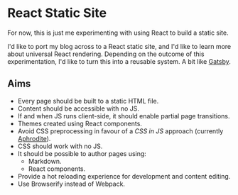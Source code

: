 # React Static Site

For now, this is just me experimenting with using React to build a static site.

I'd like to port my blog across to a React static site, and I'd like to learn
more about universal React rendering. Depending on the outcome of this
experimentation, I'd like to turn this into a reusable system. A bit like
[Gatsby](https://github.com/gatsbyjs/gatsby).

## Aims

- Every page should be built to a static HTML file.
- Content should be accessible with no JS.
- If and when JS runs client-side, it should enable partial page transitions.
- Themes created using React components.
- Avoid CSS preprocessing in favour of a *CSS in JS* approach (currently [Aphrodite](https://github.com/Khan/aphrodite)).
- CSS should work with no JS.
- It should be possible to author pages using:
  - Markdown.
  - React components.
- Provide a hot reloading experience for development and content editing.
- Use Browserify instead of Webpack.